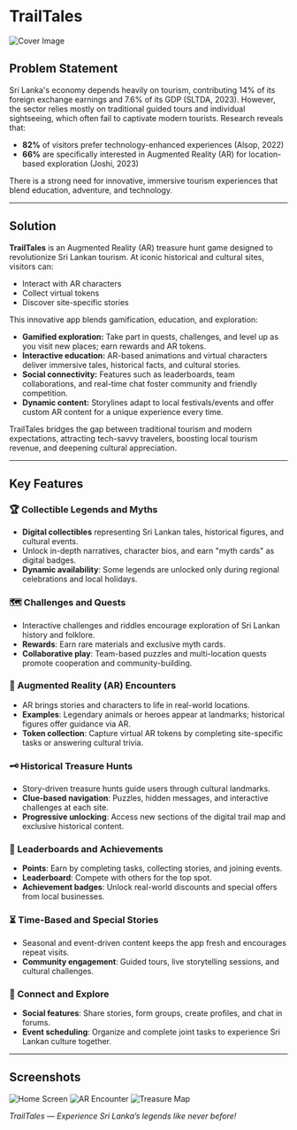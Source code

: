 # TrailTales

![Cover Image](https://github.com/user-attachments/assets/ed31d571-3e21-4cef-a30d-e749b42bb200) <!-- Replace with your actual cover image filename -->

## Problem Statement

Sri Lanka's economy depends heavily on tourism, contributing 14% of its foreign exchange earnings and 7.6% of its GDP (SLTDA, 2023). However, the sector relies mostly on traditional guided tours and individual sightseeing, which often fail to captivate modern tourists. Research reveals that:
- **82%** of visitors prefer technology-enhanced experiences (Alsop, 2022)
- **66%** are specifically interested in Augmented Reality (AR) for location-based exploration (Joshi, 2023)

There is a strong need for innovative, immersive tourism experiences that blend education, adventure, and technology.

---

## Solution

**TrailTales** is an Augmented Reality (AR) treasure hunt game designed to revolutionize Sri Lankan tourism. At iconic historical and cultural sites, visitors can:
- Interact with AR characters
- Collect virtual tokens
- Discover site-specific stories

This innovative app blends gamification, education, and exploration:
- **Gamified exploration:** Take part in quests, challenges, and level up as you visit new places; earn rewards and AR tokens.
- **Interactive education:** AR-based animations and virtual characters deliver immersive tales, historical facts, and cultural stories.
- **Social connectivity:** Features such as leaderboards, team collaborations, and real-time chat foster community and friendly competition.
- **Dynamic content:** Storylines adapt to local festivals/events and offer custom AR content for a unique experience every time.

TrailTales bridges the gap between traditional tourism and modern expectations, attracting tech-savvy travelers, boosting local tourism revenue, and deepening cultural appreciation.

---

## Key Features

### 🏆 Collectible Legends and Myths
- **Digital collectibles** representing Sri Lankan tales, historical figures, and cultural events.
- Unlock in-depth narratives, character bios, and earn "myth cards" as digital badges.
- **Dynamic availability**: Some legends are unlocked only during regional celebrations and local holidays.

### 🗺️ Challenges and Quests
- Interactive challenges and riddles encourage exploration of Sri Lankan history and folklore.
- **Rewards**: Earn rare materials and exclusive myth cards.
- **Collaborative play**: Team-based puzzles and multi-location quests promote cooperation and community-building.

### 📱 Augmented Reality (AR) Encounters
- AR brings stories and characters to life in real-world locations.
- **Examples**: Legendary animals or heroes appear at landmarks; historical figures offer guidance via AR.
- **Token collection**: Capture virtual AR tokens by completing site-specific tasks or answering cultural trivia.

### 🗝️ Historical Treasure Hunts
- Story-driven treasure hunts guide users through cultural landmarks.
- **Clue-based navigation**: Puzzles, hidden messages, and interactive challenges at each site.
- **Progressive unlocking**: Access new sections of the digital trail map and exclusive historical content.

### 🏅 Leaderboards and Achievements
- **Points**: Earn by completing tasks, collecting stories, and joining events.
- **Leaderboard**: Compete with others for the top spot.
- **Achievement badges**: Unlock real-world discounts and special offers from local businesses.

### ⏳ Time-Based and Special Stories
- Seasonal and event-driven content keeps the app fresh and encourages repeat visits.
- **Community engagement**: Guided tours, live storytelling sessions, and cultural challenges.

### 🤝 Connect and Explore
- **Social features**: Share stories, form groups, create profiles, and chat in forums.
- **Event scheduling**: Organize and complete joint tasks to experience Sri Lankan culture together.

---

## Screenshots

<!-- Add your screenshots here. Replace filenames accordingly. -->
![Home Screen](https://github.com/user-attachments/assets/1bd4eb7b-97b9-4282-a4de-a1f4110aefdb)
![AR Encounter](https://github.com/user-attachments/assets/e9f5ef3c-cfcf-46f7-a197-b5bf4e472f61)
![Treasure Map](https://github.com/user-attachments/assets/10b32e83-9680-4e54-8c59-71fade87e332)



*TrailTales — Experience Sri Lanka’s legends like never before!*
